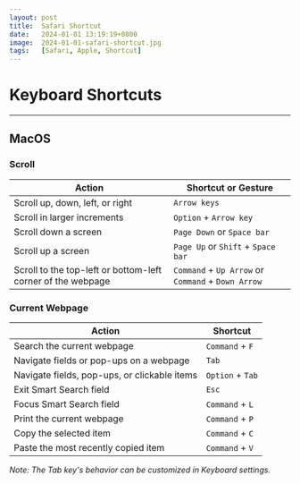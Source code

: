 ```yaml
---
layout: post
title:  Safari Shortcut
date:   2024-01-01 13:19:19+0800
image:  2024-01-01-safari-shortcut.jpg
tags:   [Safari, Apple, Shortcut]
---
```

# Keyboard Shortcuts

---

## MacOS

### Scroll

| Action                                   | Shortcut or Gesture        |
|------------------------------------------|----------------------------|
| Scroll up, down, left, or right          | `Arrow keys`               |
| Scroll in larger increments              | `Option` + `Arrow key`     |
| Scroll down a screen                     | `Page Down` or `Space bar` |
| Scroll up a screen                       | `Page Up` or `Shift` + `Space bar` |
| Scroll to the top-left or bottom-left corner of the webpage | `Command` + `Up Arrow` or `Command` + `Down Arrow` |

### Current Webpage

| Action                                          | Shortcut                |
|-------------------------------------------------|-------------------------|
| Search the current webpage                      | `Command` + `F`         |
| Navigate fields or pop-ups on a webpage         | `Tab`                   |
| Navigate fields, pop-ups, or clickable items    | `Option` + `Tab`        |
| Exit Smart Search field                         | `Esc`                   |
| Focus Smart Search field                        | `Command` + `L`         |
| Print the current webpage                       | `Command` + `P`         |
| Copy the selected item                          | `Command` + `C`         |
| Paste the most recently copied item             | `Command` + `V`         |

*Note: The Tab key's behavior can be customized in Keyboard settings.*
